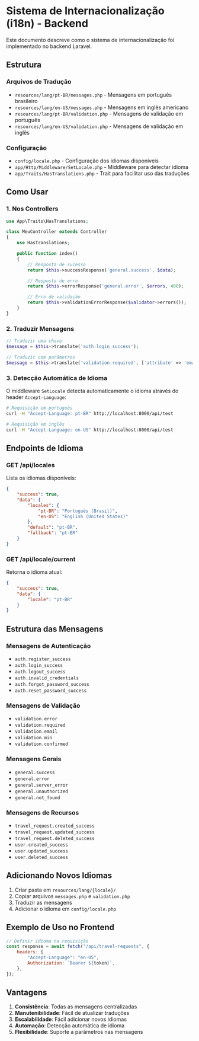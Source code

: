 # Sistema de Internacionalização (i18n) - Backend

Este documento descreve como o sistema de internacionalização foi implementado no backend Laravel.

## Estrutura

### Arquivos de Tradução

-   `resources/lang/pt-BR/messages.php` - Mensagens em português brasileiro
-   `resources/lang/en-US/messages.php` - Mensagens em inglês americano
-   `resources/lang/pt-BR/validation.php` - Mensagens de validação em português
-   `resources/lang/en-US/validation.php` - Mensagens de validação em inglês

### Configuração

-   `config/locale.php` - Configuração dos idiomas disponíveis
-   `app/Http/Middleware/SetLocale.php` - Middleware para detectar idioma
-   `app/Traits/HasTranslations.php` - Trait para facilitar uso das traduções

## Como Usar

### 1. Nos Controllers

```php
use App\Traits\HasTranslations;

class MeuController extends Controller
{
    use HasTranslations;

    public function index()
    {
        // Resposta de sucesso
        return $this->successResponse('general.success', $data);

        // Resposta de erro
        return $this->errorResponse('general.error', $errors, 400);

        // Erro de validação
        return $this->validationErrorResponse($validator->errors());
    }
}
```

### 2. Traduzir Mensagens

```php
// Traduzir uma chave
$message = $this->translate('auth.login_success');

// Traduzir com parâmetros
$message = $this->translate('validation.required', ['attribute' => 'email']);
```

### 3. Detecção Automática de Idioma

O middleware `SetLocale` detecta automaticamente o idioma através do header `Accept-Language`:

```bash
# Requisição em português
curl -H "Accept-Language: pt-BR" http://localhost:8000/api/test

# Requisição em inglês
curl -H "Accept-Language: en-US" http://localhost:8000/api/test
```

## Endpoints de Idioma

### GET /api/locales

Lista os idiomas disponíveis:

```json
{
    "success": true,
    "data": {
        "locales": {
            "pt-BR": "Português (Brasil)",
            "en-US": "English (United States)"
        },
        "default": "pt-BR",
        "fallback": "pt-BR"
    }
}
```

### GET /api/locale/current

Retorna o idioma atual:

```json
{
    "success": true,
    "data": {
        "locale": "pt-BR"
    }
}
```

## Estrutura das Mensagens

### Mensagens de Autenticação

-   `auth.register_success`
-   `auth.login_success`
-   `auth.logout_success`
-   `auth.invalid_credentials`
-   `auth.forgot_password_success`
-   `auth.reset_password_success`

### Mensagens de Validação

-   `validation.error`
-   `validation.required`
-   `validation.email`
-   `validation.min`
-   `validation.confirmed`

### Mensagens Gerais

-   `general.success`
-   `general.error`
-   `general.server_error`
-   `general.unauthorized`
-   `general.not_found`

### Mensagens de Recursos

-   `travel_request.created_success`
-   `travel_request.updated_success`
-   `travel_request.deleted_success`
-   `user.created_success`
-   `user.updated_success`
-   `user.deleted_success`

## Adicionando Novos Idiomas

1. Criar pasta em `resources/lang/{locale}/`
2. Copiar arquivos `messages.php` e `validation.php`
3. Traduzir as mensagens
4. Adicionar o idioma em `config/locale.php`

## Exemplo de Uso no Frontend

```javascript
// Definir idioma na requisição
const response = await fetch("/api/travel-requests", {
    headers: {
        "Accept-Language": "en-US",
        Authorization: `Bearer ${token}`,
    },
});
```

## Vantagens

1. **Consistência**: Todas as mensagens centralizadas
2. **Manutenibilidade**: Fácil de atualizar traduções
3. **Escalabilidade**: Fácil adicionar novos idiomas
4. **Automação**: Detecção automática de idioma
5. **Flexibilidade**: Suporte a parâmetros nas mensagens

